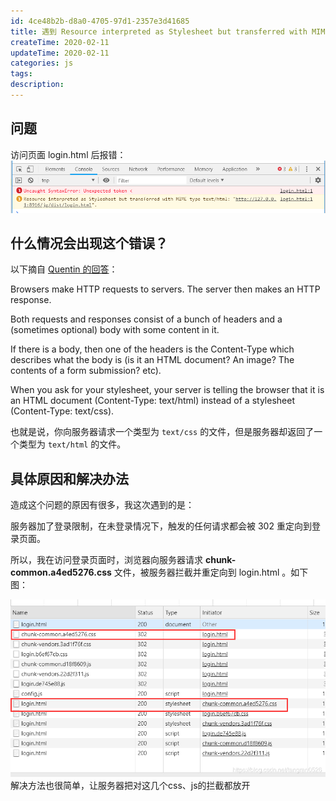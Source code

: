```yaml
---
id: 4ce48b2b-d8a0-4705-97d1-2357e3d41685
title: 遇到 Resource interpreted as Stylesheet but transferred with MIME type text/html，可能是服务器设置了302
createTime: 2020-02-11
updateTime: 2020-02-11
categories: js
tags: 
description: 
---
```

## 问题
访问页面 login.html 后报错：
![在这里插入图片描述](..\post-assets\4d02c53e-2d43-45aa-8b85-117e7ed091e5.png)

## 什么情况会出现这个错误？

以下摘自 [Quentin 的回答](https://stackoverflow.com/a/22631253)：

Browsers make HTTP requests to servers. The server then makes an HTTP response.

Both requests and responses consist of a bunch of headers and a (sometimes optional) body with some content in it.

If there is a body, then one of the headers is the Content-Type which describes what the body is (is it an HTML document? An image? The contents of a form submission? etc).

When you ask for your stylesheet, your server is telling the browser that it is an HTML document (Content-Type: text/html) instead of a stylesheet (Content-Type: text/css).


也就是说，你向服务器请求一个类型为 `text/css` 的文件，但是服务器却返回了一个类型为 `text/html` 的文件。


## 具体原因和解决办法

造成这个问题的原因有很多，我这次遇到的是：

服务器加了登录限制，在未登录情况下，触发的任何请求都会被 302 重定向到登录页面。

所以，我在访问登录页面时，浏览器向服务器请求 **chunk-common.a4ed5276.css** 文件，被服务器拦截并重定向到 login.html 。如下图：

![在这里插入图片描述](..\post-assets\c3f2a55f-5c65-4b20-82a9-efc0fe8a7a96.png)
解决方法也很简单，让服务器把对这几个css、js的拦截都放开